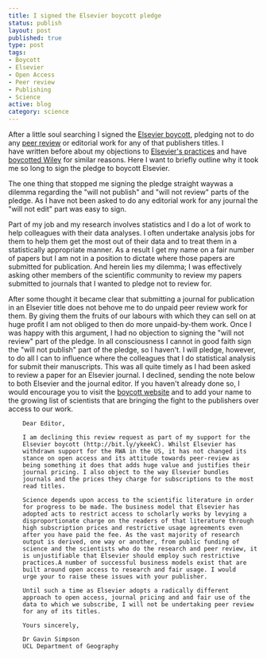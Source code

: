 ```yaml
--- 
title: I signed the Elsevier boycott pledge
status: publish
layout: post
published: true
type: post
tags: 
- Boycott
- Elsevier
- Open Access
- Peer review
- Publishing
- Science
active: blog
category: science
---
```

After a little soul searching I signed the [Elsevier boycott](http://thecostofknowledge.com/), pledging not to do any [peer review](http://en.wikipedia.org/wiki/Peer_review 'Peer review') or editorial work for any of that publishers titles. I have written before about my objections to [Elsevier's practices](http://www.fromthebottomoftheheap.net/2012/03/04/the-cost-of-subscribing-to-academic-journals/ 'The cost of subscribing to academic journals') and have [boycotted Wiley](http://www.fromthebottomoftheheap.net/2012/01/18/im-on-peer-review-strike/ 'I’m on peer review strike!') for similar reasons. Here I want to briefly outline why it took me so long to sign the pledge to boycott Elsevier.

The one thing that stopped me signing the pledge straight waywas a dilemma regarding the "will not publish" and "will not review" parts of the pledge. As I have not been asked to do any editorial work for any journal the "will not edit" part was easy to sign.

Part of my job and my research involves statistics and I do a lot of work to help colleagues with their data analyses. I often undertake analysis jobs for them to help them get the most out of their data and to treat them in a statistically appropriate manner. As a result I get my name on a fair number of papers but I am not in a position to dictate where those papers are submitted for publication. And herein lies my dilemma; I was effectively asking other members of the scientific community to review my papers submitted to journals that I wanted to pledge not to review for.

After some thought it became clear that submitting a journal for publication in an Elsevier title does not behove me to do unpaid peer review work for them. By giving them the fruits of our labours with which they can sell on at huge profit I am not obliged to then do more unpaid-by-them work. Once I was happy with this argument, I had no objection to signing the "will not review" part of the pledge. In all consciousness I cannot in good faith sign the "will not publish" part of the pledge, so I haven't. I will pledge, however, to do all I can to influence where the colleagues that I do statistical analysis for submit their manuscripts. This was all quite timely as I had been asked to review a paper for an Elsevier journal. I declined, sending the note below to both Elsevier and the journal editor. If you haven't already done so, I would encourage you to visit the [boycott website](http://thecostofknowledge.com/) and to add your name to the growing list of scientists that are bringing the fight to the publishers over access to our work.

~~~~
    Dear Editor,

    I am declining this review request as part of my support for the
    Elsevier boycott (http://bit.ly/ykeekC). Whilst Elsevier has
    withdrawn support for the RWA in the US, it has not changed its
    stance on open access and its attitude towards peer-review as
    being something it does that adds huge value and justifies their
    journal pricing. I also object to the way Elsevier bundles
    journals and the prices they charge for subscriptions to the most
    read titles.

    Science depends upon access to the scientific literature in order
    for progress to be made. The business model that Elsevier has
    adopted acts to restrict access to scholarly works by levying a
    disproportionate charge on the readers of that literature through
    high subscription prices and restrictive usage agreements even
    after you have paid the fee. As the vast majority of research
    output is derived, one way or another, from public funding of
    science and the scientists who do the research and peer review, it
    is unjustifiable that Elsevier should employ such restrictive
    practices.A number of successful business models exist that are
    built around open access to research and fair usage. I would
    urge your to raise these issues with your publisher.

    Until such a time as Elsevier adopts a radically different
    approach to open access, journal pricing and and fair use of the
    data to which we subscribe, I will not be undertaking peer review
    for any of its titles.

    Yours sincerely,

    Dr Gavin Simpson
    UCL Department of Geography
~~~~
